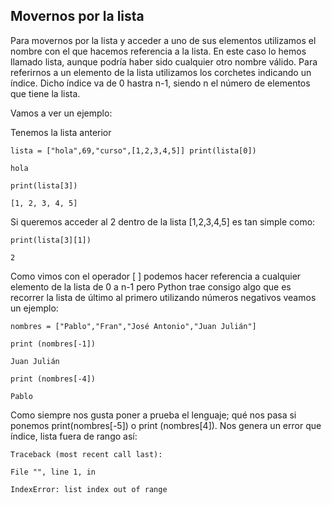 ## Movernos por la lista

Para movernos por la lista y acceder a uno de sus elementos utilizamos el nombre con el que hacemos referencia a la lista. En este caso lo hemos llamado lista, aunque podría haber sido cualquier otro nombre válido. Para referirnos a un elemento de la lista utilizamos los corchetes indicando un índice. Dicho índice va de 0 hastra n-1, siendo n el número de elementos que tiene la lista.

Vamos a ver un ejemplo:

Tenemos la lista anterior

    lista = ["hola",69,"curso",[1,2,3,4,5]] print(lista[0]) 

    hola 

    print(lista[3])

    [1, 2, 3, 4, 5]
 

Si queremos acceder al 2 dentro de la lista [1,2,3,4,5] es tan simple como:

    print(lista[3][1]) 

    2

Como vimos con el operador [ ] podemos hacer referencia a cualquier elemento de la lista de 0 a n-1 pero Python trae consigo algo que es recorrer la lista de último al primero utilizando números negativos veamos un ejemplo:

    nombres = ["Pablo","Fran","José Antonio","Juan Julián"]

    print (nombres[-1])

    Juan Julián

    print (nombres[-4])

    Pablo

Como siempre nos gusta poner a prueba el lenguaje; qué nos pasa si ponemos print(nombres[-5]) o print (nombres[4]). Nos genera un error que índice, lista fuera de rango así:

    Traceback (most recent call last): 
 
    File "", line 1, in  

    IndexError: list index out of range 
